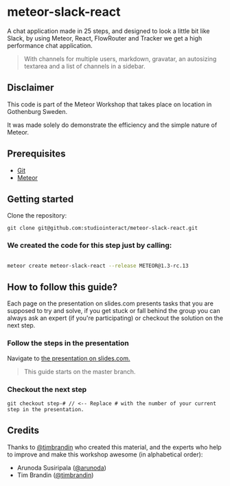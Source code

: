 # meteor-slack-react

A chat application made in 25 steps, and designed to look a little bit like Slack,
by using Meteor, React, FlowRouter and Tracker we get a high performance chat application.

> With channels for multiple users, markdown, gravatar, an autosizing textarea and a list of channels in a sidebar.

## Disclaimer

This code is part of the Meteor Workshop that takes place on location in Gothenburg Sweden.

It was made solely do demonstrate the efficiency and the simple nature of Meteor.

## Prerequisites

* [Git](http://git-scm.com/book/en/v2/Getting-Started-Installing-Git)
* [Meteor](https://www.meteor.com/install)

## Getting started

Clone the repository:

```
git clone git@github.com:studiointeract/meteor-slack-react.git
```

### We created the code for this step just by calling:

```bash

meteor create meteor-slack-react --release METEOR@1.3-rc.13

```

## How to follow this guide?

Each page on the presentation on slides.com presents tasks that you are supposed to try and solve, if you get stuck or fall behind the group you can always ask an expert (if you're participating) or checkout the solution on the next step.

### Follow the steps in the presentation

Navigate to [the presentation on slides.com.](https://slides.com/timbrandin/meteor-slack-react)

> This guide starts on the master branch.

### Checkout the next step

```
git checkout step-# // <-- Replace # with the number of your current step in the presentation.
```

## Credits

Thanks to [@timbrandin](https://twitter.com/timbrandin) who created this material, and the experts who help to improve and make this workshop awesome (in alphabetical order):

* Arunoda Susiripala ([@arunoda](https://twitter.com/arunoda))
* Tim Brandin ([@timbrandin](https://twitter.com/timbrandin))
